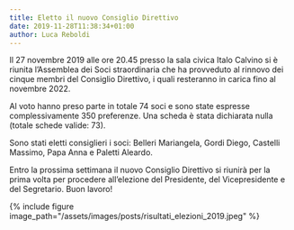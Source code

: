 ```yaml
---
title: Eletto il nuovo Consiglio Direttivo
date: 2019-11-28T11:38:34+01:00
author: Luca Reboldi
---
```

Il 27 novembre 2019 alle ore 20.45 presso la sala civica Italo Calvino si è riunita l&#8217;Assemblea dei Soci
straordinaria che ha provveduto al rinnovo dei cinque membri del Consiglio Direttivo, i quali resteranno in carica fino
al novembre 2022.&nbsp;

Al voto hanno preso parte in totale 74 soci e sono state espresse complessivamente 350 preferenze. Una scheda è stata
dichiarata nulla (totale schede valide: 73).

Sono stati eletti consiglieri i soci: Belleri Mariangela, Gordi Diego, Castelli Massimo, Papa Anna e Paletti
Aleardo.&nbsp;

Entro la prossima settimana il nuovo Consiglio Direttivo si riunirà per la prima volta per procedere all&#8217;elezione
del Presidente, del Vicepresidente e del Segretario. Buon lavoro!

{% include figure image_path="/assets/images/posts/risultati_elezioni_2019.jpeg" %}
